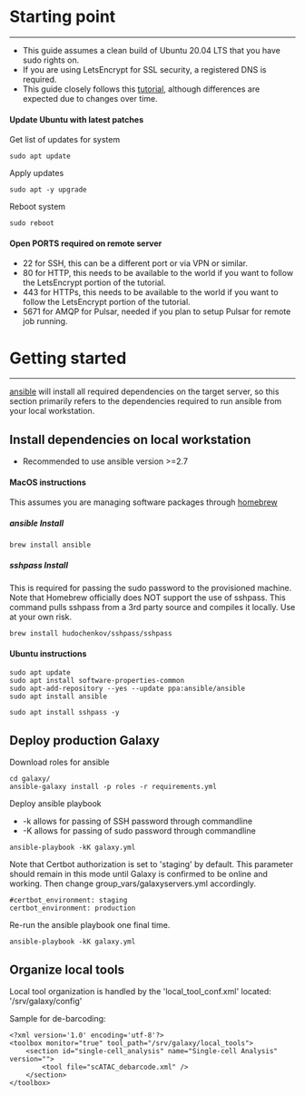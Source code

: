 # Starting point
---
- This guide assumes a clean build of Ubuntu 20.04 LTS that you have sudo rights on.
- If you are using LetsEncrypt for SSL security, a registered DNS is required.
- This guide closely follows this [tutorial](https://training.galaxyproject.org/training-material/topics/admin/tutorials/ansible-galaxy/tutorial.html), although differences are expected due to changes over time.

#### Update Ubuntu with latest patches
Get list of updates for system
```
sudo apt update
```
Apply updates
```
sudo apt -y upgrade
```
Reboot system
```
sudo reboot
```


#### Open PORTS required on remote server
- 22 for SSH, this can be a different port or via VPN or similar.
- 80 for HTTP, this needs to be available to the world if you want to follow the LetsEncrypt portion of the tutorial.
- 443 for HTTPs, this needs to be available to the world if you want to follow the LetsEncrypt portion of the tutorial.
- 5671 for AMQP for Pulsar, needed if you plan to setup Pulsar for remote job running.

# Getting started
---
[ansible](https://en.wikipedia.org/wiki/Ansible_(software)) will install all required dependencies on the target server, so this section primarily refers to the dependencies required to run ansible from your local workstation.

## Install dependencies on local workstation
- Recommended to use ansible version >=2.7

#### MacOS instructions
This assumes you are managing software packages through [homebrew](https://brew.sh/)

##### ansible Install
```
brew install ansible
```
##### sshpass Install
This is required for passing the sudo password to the provisioned machine. Note that Homebrew officially does NOT support the use of sshpass. This command pulls sshpass from a 3rd party source and compiles it locally. Use at your own risk.
```
brew install hudochenkov/sshpass/sshpass
```


#### Ubuntu instructions
```
sudo apt update
sudo apt install software-properties-common
sudo apt-add-repository --yes --update ppa:ansible/ansible
sudo apt install ansible
```

```
sudo apt install sshpass -y
```

## Deploy production Galaxy

Download roles for ansible
```
cd galaxy/
ansible-galaxy install -p roles -r requirements.yml
```

Deploy ansible playbook
- -k allows for passing of SSH password through commandline
- -K allows for passing of sudo password through commandline

```
ansible-playbook -kK galaxy.yml
```

Note that Certbot authorization is set to 'staging' by default. This parameter should remain in this mode until Galaxy is confirmed to be online and working. Then change group_vars/galaxyservers.yml accordingly.
```
#certbot_environment: staging
certbot_environment: production
```
Re-run the ansible playbook one final time.
```
ansible-playbook -kK galaxy.yml
```

## Organize local tools

Local tool organization is handled by the 'local_tool_conf.xml' located:
'/srv/galaxy/config'

Sample for de-barcoding:
```
<?xml version='1.0' encoding='utf-8'?>
<toolbox monitor="true" tool_path="/srv/galaxy/local_tools">
    <section id="single-cell_analysis" name="Single-cell Analysis" version="">
        <tool file="scATAC_debarcode.xml" />
    </section>
</toolbox>
```
